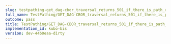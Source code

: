 ```yaml
---
slug: testpathing-get_dag-cbor_traversal_returns_501_if_there_is_path_remainder
full_name: TestPathing/GET_DAG-CBOR_traversal_returns_501_if_there_is_path_remainder
outcome: pass
title: TestPathing/GET_DAG-CBOR_traversal_returns_501_if_there_is_path_remainder
implementation_id: kubo-bis
version: dev-44b0eaa-dirty
---
```


